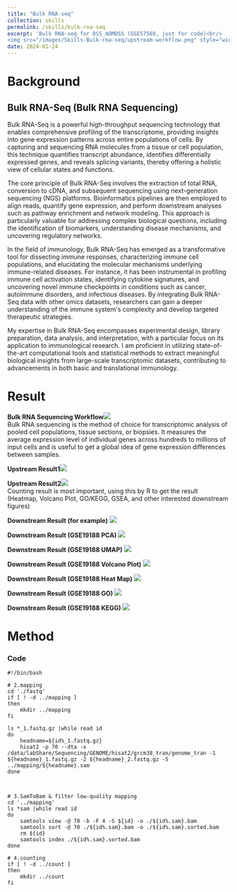```yaml
---
title: "Bulk RNA-seq"
collection: skills
permalink: /skills/bulk-rna-seq
excerpt: 'Bulk RNA-seq for DSS_AOMDSS (GSE57569, just for code)<br/>
<img src="/images/Skills-Bulk-rna-seq/upstream-workflow.png" style="width:250px; height:600px;" align="center">'
date: 2024-01-24
---
```


Background
======
## Bulk RNA-Seq (Bulk RNA Sequencing)
Bulk RNA-Seq is a powerful high-throughput sequencing technology that enables comprehensive profiling of the transcriptome, providing insights into gene expression patterns across entire populations of cells. By capturing and sequencing RNA molecules from a tissue or cell population, this technique quantifies transcript abundance, identifies differentially expressed genes, and reveals splicing variants, thereby offering a holistic view of cellular states and functions.<br/>

The core principle of Bulk RNA-Seq involves the extraction of total RNA, conversion to cDNA, and subsequent sequencing using next-generation sequencing (NGS) platforms. Bioinformatics pipelines are then employed to align reads, quantify gene expression, and perform downstream analyses such as pathway enrichment and network modeling. This approach is particularly valuable for addressing complex biological questions, including the identification of biomarkers, understanding disease mechanisms, and uncovering regulatory networks.<br/>

In the field of immunology, Bulk RNA-Seq has emerged as a transformative tool for dissecting immune responses, characterizing immune cell populations, and elucidating the molecular mechanisms underlying immune-related diseases. For instance, it has been instrumental in profiling immune cell activation states, identifying cytokine signatures, and uncovering novel immune checkpoints in conditions such as cancer, autoimmune disorders, and infectious diseases. By integrating Bulk RNA-Seq data with other omics datasets, researchers can gain a deeper understanding of the immune system's complexity and develop targeted therapeutic strategies.<br/>

My expertise in Bulk RNA-Seq encompasses experimental design, library preparation, data analysis, and interpretation, with a particular focus on its application to immunological research. I am proficient in utilizing state-of-the-art computational tools and statistical methods to extract meaningful biological insights from large-scale transcriptomic datasets, contributing to advancements in both basic and translational immunology.<br/>

Result
======

**Bulk RNA Sequencing Workflow**<img src="/images/Skills-Bulk-rna-seq/upstream-workflow.png"><br/>
Bulk RNA sequencing is the method of choice for transcriptomic analysis of pooled cell populations, tissue sections, or biopsies. It measures the average expression level of individual genes across hundreds to millions of input cells and is useful to get a global idea of gene expression differences between samples.<br/>

**Upstream Result1**<img src="/images/Skills-Bulk-rna-seq/upstream1.png"><br/>

**Upstream Result2**<img src="/images/Skills-Bulk-rna-seq/upstream2.png"><br/>
Counting result is most important, using this by R to get the result (Heatmap, Volcano Plot, GO/KEGG, GSEA, and other interested downstream figures)<br/>

**Downstream Result (for example)** <img src="/images/Skills-Bulk-rna-seq/downstream.png"><br/>

**Downstream Result (GSE19188 PCA)** <img src="/images/Skills-Bulk-rna-seq/GSE19188-1.png"><br/>

**Downstream Result (GSE19188 UMAP)** <img src="/images/Skills-Bulk-rna-seq/GSE19188-2.png"><br/>

**Downstream Result (GSE19188 Volcano Plot)** <img src="/images/Skills-Bulk-rna-seq/GSE19188-3.png"><br/>

**Downstream Result (GSE19188 Heat Map)** <img src="/images/Skills-Bulk-rna-seq/GSE19188-4.png"><br/>

**Downstream Result (GSE19188 GO)** <img src="/images/Skills-Bulk-rna-seq/GSE19188-5.png"><br/>

**Downstream Result (GSE19188 KEGG)** <img src="/images/Skills-Bulk-rna-seq/GSE19188-6.png"><br/>



Method
======
### Code
```Linux
#!/bin/bash

# 2.mapping
cd './fastq'
if [ ! -d ../mapping ]
then
	mkdir ../mapping
fi

ls *_1.fastq.gz |while read id
do
    headname=${id%_1.fastq.gz} 
    hisat2 -p 70 --dta -x /data/labShare/Sequencing/GENOME/hisat2/grcm38_tran/genome_tran -1 ${headname}_1.fastq.gz -2 ${headname}_2.fastq.gz -S ../mapping/${headname}.sam
done



# 3.SamToBam & filter low-quality mapping
cd '../mapping'
ls *sam |while read id
do
    samtools view -@ 70 -b -F 4 -S ${id} -o ./${id%.sam}.bam
    samtools sort -@ 70 ./${id%.sam}.bam -o ./${id%.sam}.sorted.bam
	rm ${id}
	samtools index ./${id%.sam}.sorted.bam
done

# 4.counting
if [ ! -d ../count ]
then
	mkdir ../count
fi
```

 
